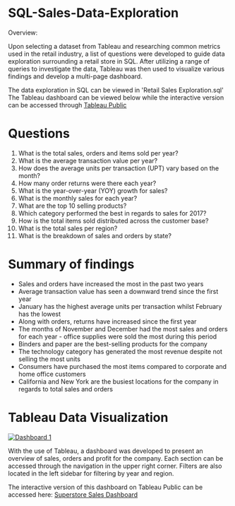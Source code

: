 # SQL-Sales-Data-Exploration
Overview:

Upon selecting a dataset from Tableau and researching common metrics used in the retail industry, a list of questions were developed to guide data exploration surrounding a retail store in SQL. After utilizing a range of queries to investigate the data, Tableau was then used to visualize various findings and develop a multi-page dashboard.

The data exploration in SQL can be viewed in 'Retail Sales Exploration.sql'    
The Tableau dashboard can be viewed below while the interactive version can be accessed through [Tableau Public](https://public.tableau.com/app/profile/justin.le.corre/viz/SuperstoreSalesDashboard_16878798683810/Dashboard1)
# Questions
1) What is the total sales, orders and items sold per year?
2) What is the average transaction value per year?
3) How does the average units per transaction (UPT) vary based on the month?
4) How many order returns were there each year?
5) What is the year-over-year (YOY) growth for sales?
6) What is the monthly sales for each year?
7) What are the top 10 selling products?
8) Which category performed the best in regards to sales for 2017?
9) How is the total items sold distributed across the customer base?
10) What is the total sales per region?
11) What is the breakdown of sales and orders by state?
# Summary of findings
- Sales and orders have increased the most in the past two years
- Average transaction value has seen a downward trend since the first year
- January has the highest average units per transaction whilst February has the lowest
- Along with orders, returns have increased since the first year
- The months of November and December had the most sales and orders for each year - office supplies were sold the most during this period
- Binders and paper are the best-selling products for the company
- The technology category has generated the most revenue despite not selling the most units
- Consumers have purchased the most items compared to corporate and home office customers
- California and New York are the busiest locations for the company in regards to total sales and orders
# Tableau Data Visualization
<div class='tableauPlaceholder' id='viz1688136025045' style='position: relative'><noscript><a href='https://public.tableau.com/app/profile/justin.le.corre/viz/SuperstoreSalesDashboard_16878798683810/Dashboard1'><img alt='Dashboard 1 ' src='https:&#47;&#47;public.tableau.com&#47;static&#47;images&#47;Su&#47;SuperstoreSalesDashboard_16878798683810&#47;Dashboard1&#47;1_rss.png' style='border: none' /></a></noscript><object class='tableauViz'  style='display:none;'><param name='host_url' value='https%3A%2F%2Fpublic.tableau.com%2F' /> <param name='embed_code_version' value='3' /> <param name='site_root' value='' /><param name='name' value='SuperstoreSalesDashboard_16878798683810&#47;Dashboard1' /><param name='tabs' value='no' /><param name='toolbar' value='yes' /><param name='static_image' value='https:&#47;&#47;public.tableau.com&#47;static&#47;images&#47;Su&#47;SuperstoreSalesDashboard_16878798683810&#47;Dashboard1&#47;1.png' /> <param name='animate_transition' value='yes' /><param name='display_static_image' value='yes' /><param name='display_spinner' value='yes' /><param name='display_overlay' value='yes' /><param name='display_count' value='yes' /><param name='language' value='en-US' /></object></div>

With the use of Tableau, a dashboard was developed to present an overview of sales, orders and profit for the company. Each section can be accessed through the navigation in the upper right corner. Filters are also located in the left sidebar for filtering by year and region.

The interactive version of this dashboard on Tableau Public can be accessed here: [Superstore Sales Dashboard](https://public.tableau.com/app/profile/justin.le.corre/viz/SuperstoreSalesDashboard_16878798683810/Dashboard1)
